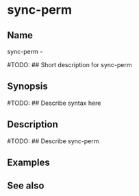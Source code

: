 

# sync-perm


## Name
sync-perm - 

#TODO: ## Short description for sync-perm

## Synopsis
#TODO: ## Describe syntax here

## Description
#TODO: ## Describe sync-perm

## Examples

## See also


